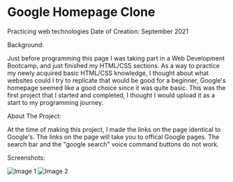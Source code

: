 # Google Homepage Clone
 Practicing web technologies 
Date of Creation: September 2021

Background:

Just before programming this page I was taking part in a Web Development Bootcamp, and just finished my HTML/CSS sections. As a way to practice my newly acquired basic HTML/CSS knowledge, I thought about what websites could I try to replicate that would be good for a beginner, Google's homepage seemed like a good choice since it was quite basic. This was the first project that I started and completed, I thought I would upload it as a start to my programming journey.

About The Project:

At the time of making this project, I made the links on the page identical to Google's. The links on the page will take you to offical Google pages. The search bar and the "google search" voice command buttons do not work.

Screenshots:

![Image 1](https://user-images.githubusercontent.com/90990547/155334714-5698fd20-3704-4e4f-99af-0a42b8e5a13c.png)
![Image 2](https://user-images.githubusercontent.com/90990547/155334746-5dd0c426-7aac-4211-ad98-3d5b56de11d6.png)
